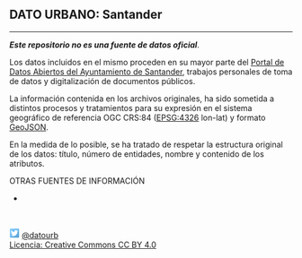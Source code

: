 ## DATO URBANO: Santander
---

**_Este repositorio no es una fuente de datos oficial_**.
  
Los datos incluidos en el mismo proceden en su mayor parte del [Portal de Datos Abiertos del Ayuntamiento de Santander](http://datos.santander.es/), trabajos personales de toma de datos y digitalización de documentos públicos.
  
La información contenida en los archivos originales, ha sido sometida a distintos procesos y tratamientos para su expresión en el sistema geográfico de referencia OGC CRS:84 ([EPSG:4326](https://epsg.io/4326) lon-lat)  y formato [GeoJSON](http://geojson.org/).

En la medida de lo posible, se ha tratado de respetar la estructura original de los datos: título, número de entidades, nombre y contenido de los atributos.

OTRAS FUENTES DE INFORMACIÓN

* 

<br />

![](https://raw.githubusercontent.com/datourbano/simbologia/master/_/twitter_18.png "@datourb") [@datourb](http:twitter.com/datourb)  
[Licencia: Creative Commons CC BY 4.0](https://github.com/datourbano/santander/blob/master/LICENCIA.ES.md)
